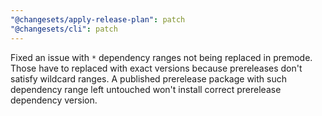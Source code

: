```yaml
---
"@changesets/apply-release-plan": patch
"@changesets/cli": patch
---
```


Fixed an issue with `*` dependency ranges not being replaced in premode. Those have to replaced with exact versions because prereleases don't satisfy wildcard ranges. A published prerelease package with such dependency range left untouched won't install correct prerelease dependency version.
